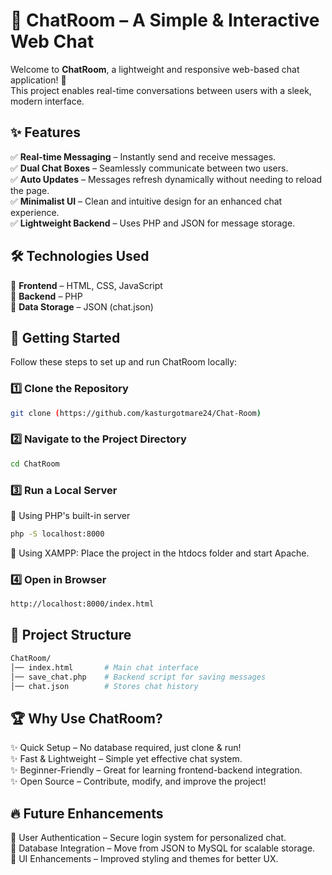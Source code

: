 # 💬 ChatRoom – A Simple & Interactive Web Chat

Welcome to **ChatRoom**, a lightweight and responsive web-based chat application! 🚀  
This project enables real-time conversations between users with a sleek, modern interface.

## ✨ Features

✅ **Real-time Messaging** – Instantly send and receive messages.  
✅ **Dual Chat Boxes** – Seamlessly communicate between two users.  
✅ **Auto Updates** – Messages refresh dynamically without needing to reload the page.  
✅ **Minimalist UI** – Clean and intuitive design for an enhanced chat experience.  
✅ **Lightweight Backend** – Uses PHP and JSON for message storage.

## 🛠 Technologies Used

🔹 **Frontend** – HTML, CSS, JavaScript  
🔹 **Backend** – PHP  
🔹 **Data Storage** – JSON (chat.json)  

## 🚀 Getting Started

Follow these steps to set up and run ChatRoom locally:

### 1️⃣ Clone the Repository
```sh
git clone (https://github.com/kasturgotmare24/Chat-Room)
```

### 2️⃣ Navigate to the Project Directory
```sh
cd ChatRoom
```

### 3️⃣ Run a Local Server
🔹 Using PHP's built-in server
```sh
php -S localhost:8000
```
🔹 Using XAMPP: Place the project in the htdocs folder and start Apache.

### 4️⃣ Open in Browser
```sh
http://localhost:8000/index.html
```

## 📁 Project Structure
```bash
ChatRoom/
│── index.html       # Main chat interface
│── save_chat.php    # Backend script for saving messages
│── chat.json        # Stores chat history
```

## 🏆 Why Use ChatRoom?
✨ Quick Setup – No database required, just clone & run!<br>
✨ Fast & Lightweight – Simple yet effective chat system.<br>
✨ Beginner-Friendly – Great for learning frontend-backend integration.<br>
✨ Open Source – Contribute, modify, and improve the project!<br>

## 🔥 Future Enhancements
🔹 User Authentication – Secure login system for personalized chat.<br>
🔹 Database Integration – Move from JSON to MySQL for scalable storage.<br>
🔹 UI Enhancements – Improved styling and themes for better UX.<br>
